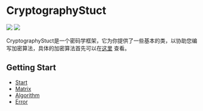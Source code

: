 # CryptographyStuct

<a href="https://github.com/WangTingZheng/CryptographyStuct/wiki"><img src="https://pic.stackoverflow.wiki/uploadImages/125/105/4/195/2020/05/04/23/42/7804ca5c-00fd-487a-a5e3-5b8781cd77cd.svg" /></a> 
<a href="https://wangtingzheng.github.io/docs/javadoc/CryptographyStuct/index.html"><img src="https://pic.stackoverflow.wiki/uploadImages/125/105/4/195/2020/05/04/23/58/ab85ad8d-eb6e-4be4-adf8-7dee505b3e04.svg" /></a>

CryptographyStuct是一个密码学框架，它为你提供了一些基本的类，以协助您编写加密算法，具体的加密算法首先可以在[这里](https://gitee.com/CrypGroup/CryptographyApi) 查看。
## Getting Start

- [Start](https://github.com/WangTingZheng/CryptographyStuct/wiki/Start)
- [Matrix](https://github.com/WangTingZheng/CryptographyStuct/wiki/Matrix)
- [Algorithm](https://github.com/WangTingZheng/CryptographyStuct/wiki/Algorithm)
- [Error](https://github.com/WangTingZheng/CryptographyStuct/wiki/Error)